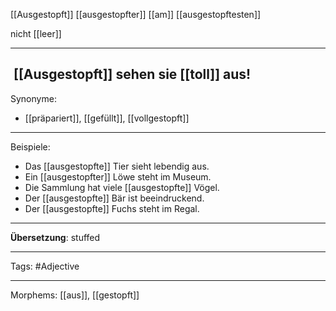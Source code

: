 [[Ausgestopft]]
[[ausgestopfter]]
[[am]] [[ausgestopftesten]]

nicht [[leer]]

---

##  [[Ausgestopft]] sehen sie [[toll]] aus! 

Synonyme:

- [[präpariert]], [[gefüllt]], [[vollgestopft]]

---

Beispiele:

- Das [[ausgestopfte]] Tier sieht lebendig aus.
- Ein [[ausgestopfter]] Löwe steht im Museum.
- Die Sammlung hat viele [[ausgestopfte]] Vögel.
- Der [[ausgestopfte]] Bär ist beeindruckend.
- Der [[ausgestopfte]] Fuchs steht im Regal.

---

**Übersetzung**:
stuffed

---

Tags:
#Adjective

---

Morphems:
[[aus]], [[gestopft]]

